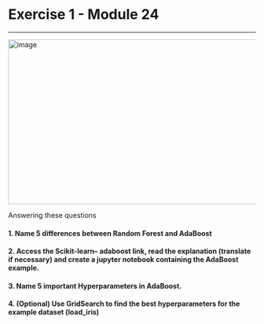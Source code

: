 # Exercise 1 - Module 24
---
<img width="613" height="335" alt="image" src="https://github.com/user-attachments/assets/5d29f246-e001-4792-8dc9-d61961961d8f" />

Answering these questions

#### 1. Name 5 differences between Random Forest and AdaBoost
#### 2. Access the Scikit-learn– adaboost link, read the explanation (translate if necessary) and create a jupyter notebook containing the AdaBoost example.
#### 3. Name 5 important Hyperparameters in AdaBoost.
#### 4. (Optional) Use GridSearch to find the best hyperparameters for the example dataset (load_iris)

